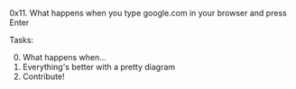0x11. What happens when you type google.com in your browser and press Enter

Tasks:

0. What happens when...
1. Everything's better with a pretty diagram
2. Contribute!
